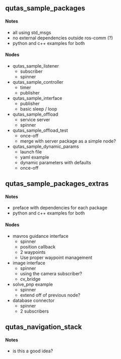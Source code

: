 ## qutas_sample_packages
#### Notes
- all using std_msgs
- no external dependencies outside ros-comm (?)
- python and c++ examples for both
#### Nodes
- qutas_sample_listener
  - subscriber
  - spinner
- qutas_sample_controller
  - timer
  - publisher
- qutas_sample_interface
  - publisher
  - basic sleep / loop
- qutas_sample_offload
  - service server
  - spinner
- qutas_sample_offload_test
    - once-off
    - merge with server package as a simple node?
- qutas_sample_dynamic_params
  - launch file
  - yaml example
  - dynamic parameters with defaults
  - once-off

## qutas_sample_packages_extras
#### Notes
- preface with dependencies for each package
- python and c++ examples for both
#### Nodes
- mavros guidance interface
  - spinner
  - position callback
  - 2 waypoints
  - Use proper waypoint management
- image interface
  - spinner
  - using the camera subscriber?
  - cv_bridge
- solve_pnp example
  - spinner
  - extend off of previous node?
- database connector
  - spinner
  - 2 subscribers

## qutas_navigation_stack
#### Notes
- is this a good idea?
